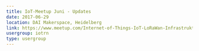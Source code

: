 ```yaml
---
title: IoT-Meetup Juni - Updates
date: 2017-06-29
location: DAI Makerspace, Heidelberg
link: https://www.meetup.com/Internet-of-Things-IoT-LoRaWan-Infrastruktur-4-RheinNeckar/events/240522056/
usergroup: iotrn
type: usergroup
---
```

